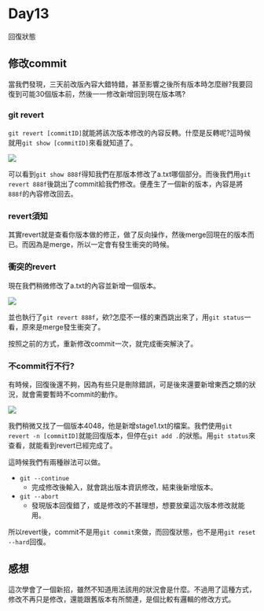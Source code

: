 # Day13
回復狀態

## 修改commit
當我們發現，三天前改版內容大錯特錯，甚至影響之後所有版本時怎麼辦?我要回復到可能30個版本前，然後一一修改新增回到現在版本嗎?

### git revert
`git revert [commitID]`就能將該次版本修改的內容反轉。什麼是反轉呢?這時候就用`git show [commitID]`來看就知道了。

![](https://i.imgur.com/xPE4ab2.png)

可以看到`git show 888f`得知我們在那版本修改了a.txt哪個部分。而後我們用`git revert 888f`後跳出了commit給我們修改。便產生了一個新的版本，內容是將`888f`的內容修改回去。

### revert須知
其實revert就是查看你版本做的修正，做了反向操作，然後merge回現在的版本而已。而因為是merge，所以一定會有發生衝突的時候。

### 衝突的revert
現在我們稍微修改了a.txt的內容並新增一個版本。

![](https://i.imgur.com/tHjVW7l.png)

並也執行了`git revert 888f`，欸?怎麼不一樣的東西跳出來了，用`git status`一看，原來是merge發生衝突了。

按照之前的方式，重新修改commit一次，就完成衝突解決了。

### 不commit行不行?
有時候，回復後還不夠，因為有些只是刪除錯誤，可是後來還要新增東西之類的狀況，就會需要暫時不commit的動作。

![](https://i.imgur.com/y6jvB8Z.png)

我們稍微又找了一個版本4048，他是新增stage1.txt的檔案。我們使用`git revert -n [commitID]`就能回復版本，但停在`git add .`的狀態。用`git status`來查看，就能看到revert已經完成了。

這時候我們有兩種辦法可以做。

- `git --continue`
  - 完成修改後輸入，就會跳出版本資訊修改，結束後新增版本。
- `git --abort`
  - 發現版本回復錯了，或是修改的不甚理想，想要放棄這次版本修改就能用。

所以revert後，commit不是用`git commit`來做，而回復狀態，也不是用`git reset --hard`回復。

## 感想
這次學會了一個新招，雖然不知道用法該用的狀況會是什麼。不過用了這種方式，修改不再只是修改，還能跟舊版本有所關連，是個比較有邏輯的修改方式。
